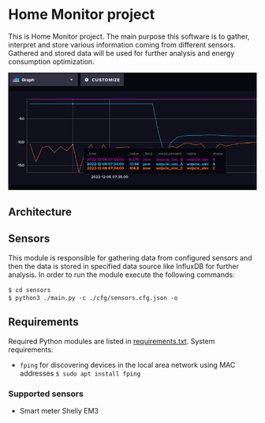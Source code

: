 # Home Monitor project

This is Home Monitor project. The main purpose this software is to gather, interpret and store various information coming from different sensors.
Gathered and stored data will be used for further analysis and energy consumption optimization.

![Power consumption example](/doc/screen1.jpg)


## Architecture

## Sensors
This module is responsible for gathering data from configured sensors and then the data is stored in specified data source like InfluxDB for further analysis.
In order to run the module execute the following commands:
```
$ cd sensors
$ python3 ./main.py -c ./cfg/sensors.cfg.json -o
```
## Requirements
Required Python modules are listed in [requirements.txt](sensors/requirements.txt).
System requirements:
- `fping` for discovering devices in the local area network using MAC addresses
`$ sudo apt install fping`
### Supported sensors 
- Smart meter Shelly EM3